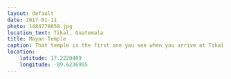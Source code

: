 ```yaml
---
layout: default
date: 2017-01-11
photo: 1484778058.jpg
location_text: Tikal, Guatemala
title: Mayan Temple
caption: That temple is the first one you see when you arrive at Tikal. It is very nice but not the nicest in my opinion.
location:
    latitude: 17.2220409
    longitude: -89.6236995
---
```

